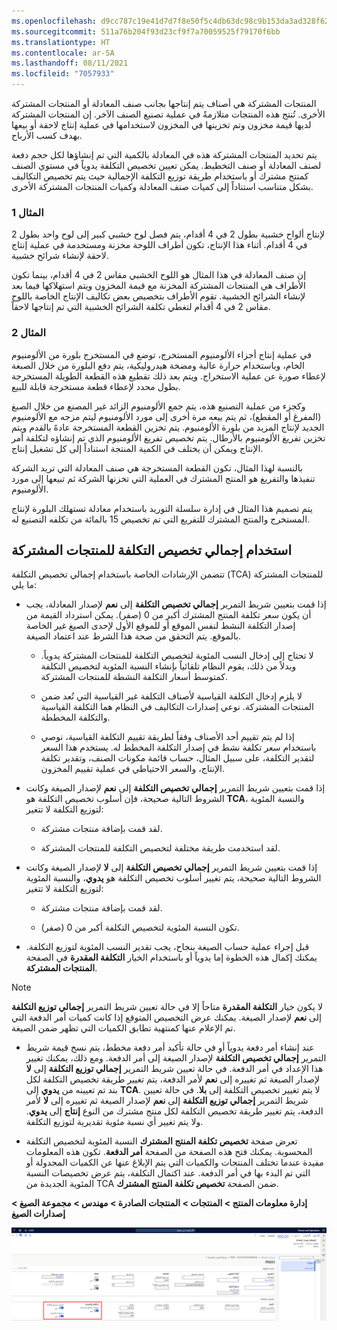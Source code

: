 ```yaml
---
ms.openlocfilehash: d9cc787c19e41d7d7f8e50f5c4db63dc98c9b153da3ad328f628fafdc18edeeb
ms.sourcegitcommit: 511a76b204f93d23cf9f7a70059525f79170f6bb
ms.translationtype: HT
ms.contentlocale: ar-SA
ms.lasthandoff: 08/11/2021
ms.locfileid: "7057933"
---
```

المنتجات المشتركة هي أصناف يتم إنتاجها بجانب صنف المعادلة أو المنتجات المشتركة الأخرى. تُنتج هذه المنتجات متلازمةً في عملية تصنيع الصنف الآخر. إن المنتجات المشتركة لديها قيمة مخزون وتم تخزينها في المخزون لاستخدامها في عملية إنتاج لاحقة أو بيعها بهدف كسب الأرباح.

يتم تحديد المنتجات المشتركة هذه في المعادلة بالكمية التي تم إنشاؤها لكل حجم دفعة لصنف المعادلة أو صنف التخطيط. يمكن تعيين تخصيص التكلفة يدوياً في مستوي الصنف كمنتج مشترك أو باستخدام طريقة توزيع التكلفة الإجمالية حيث يتم تخصيص التكاليف بشكل متناسب استناداً إلى كميات صنف المعادلة وكميات المنتجات المشتركة الأخرى.

### <a name="example-1"></a>المثال 1

لإنتاج ألواح خشبية بطول 2 في 4 أقدام، يتم فصل لوح خشبي كبير إلى لوح واحد بطول 2 في 4 أقدام. أثناء هذا الإنتاج، تكون أطراف اللوحة مخزنة ومستخدمة في عملية إنتاج لاحقة لإنشاء شرائح خشبية. 

إن صنف المعادلة في هذا المثال هو اللوح الخشبي مقاس 2 في 4 أقدام، بينما تكون الأطراف هي المنتجات المشتركة المخزنة مع قيمة المخزون ويتم استهلاكها فيما بعد لإنشاء الشرائح الخشبية. تقوم الأطراف بتخصيص بعض تكاليف الإنتاج الخاصة باللوح مقاس 2 في 4 أقدام لتغطي تكلفة الشرائح الخشبية التي تم إنتاجها لاحقاً.

### <a name="example-2"></a>المثال 2

في عملية إنتاج أجزاء الألومنيوم المستخرج، توضع في المستخرج بلورة من الألومنيوم الخام، وباستخدام حرارة عالية ومضخة هيدروليكية، يتم دفع البلورة من خلال الصبغة لإعطاء صورة عن عملية الاستخراج.
ويتم بعد ذلك تقطيع هذه القطعة الطويلة المستخرجة بطول محدد لإعطاء قطعة مستخرجة قابلة للبيع. 

وكجزء من عملية التصنيع هذه، يتم جمع الألومنيوم الزائد غير المصنع من خلال الصبغ (المفرغ أو المقطع)، ثم يتم بيعه مرة أخرى إلى مورد الألومنيوم ليتم مزجه مع الألومنيوم الجديد لإنتاج المزيد من بلورة الألومنيوم. يتم تخزين القطعة المستخرجة عادهً بالقدم ويتم تخزين تفريغ الألومنيوم بالأرطال. يتم تخصيص تفريغ الألومنيوم الذي تم إنشاؤه لتكلفة أمر الإنتاج ويمكن أن يختلف في الكمية المنتجة استناداً إلى كل تشغيل إنتاج.

بالنسبة لهذا المثال، تكون القطعة المستخرجة هي صنف المعادلة التي تريد الشركة تنفيذها والتفريغ هو المنتج المشترك في العملية التي تخزنها الشركة ثم تبيعها إلى مورد الألومنيوم. 

يتم تصميم هذا المثال في إدارة سلسلة التوريد باستخدام معادلة تستهلك البلورة لإنتاج المستخرج والمنتج المشترك للتفريع التي تم تخصيص 15 بالمائة من تكلفه التصنيع له.

## <a name="using-total-cost-allocation-for-coproducts"></a>استخدام إجمالي تخصيص التكلفة للمنتجات المشتركة

تتضمن الإرشادات الخاصة باستخدام إجمالي تخصيص التكلفة (TCA) للمنتجات المشتركة ما يلي:

-   إذا قمت بتعيين شريط التمرير **إجمالي تخصيص التكلفة** إلى **نعم** لإصدار المعادلة، يجب أن يكون سعر تكلفة المنتج المشترك أكبر من 0 (صفر). يمكن استرداد القيمة من إصدار التكلفة النشط لنفس الموقع أو للموقع الأول لإحدى الصيغ غير الخاصة بالموقع. يتم التحقق من صحة هذا الشرط عند اعتماد الصيغة.

    -   لا تحتاج إلى إدخال النسب المئوية لتخصيص التكلفة للمنتجات المشتركة يدوياً. وبدلاً من ذلك، يقوم النظام تلقائياً بإنشاء النسبة المئوية لتخصيص التكلفة كمتوسط أسعار التكلفة النشطة للمنتجات المشتركة.

    -   لا يلزم إدخال التكلفة القياسية لأصناف التكلفة غير القياسية التي تُعد ضمن المنتجات المشتركة. نوعي إصدارات التكاليف في النظام هما التكلفة القياسية والتكلفة المخططة.

    -   إذا لم يتم تقييم أحد الأصناف وفقاً لطريقة تقييم التكلفة القياسية، نوصي باستخدام سعر تكلفة نشط في إصدار التكلفة المخطط له. يستخدم هذا السعر لتقدير التكلفة، على سبيل المثال، حساب قائمة مكونات الصنف، وتقدير تكلفة الإنتاج، والسعر الاحتياطي في عملية تقييم المخزون.

-   إذا قمت بتعيين شريط التمرير **إجمالي تخصيص التكلفة** إلى **نعم** لإصدار الصيغة وكانت الشروط التالية صحيحة، فإن أسلوب تخصيص التكلفة هو **TCA**، والنسبة المئوية لتوزيع التكلفة لا تتغير:

    -   لقد قمت بإضافة منتجات مشتركة.

    -   لقد استخدمت طريقة مختلفة لتخصيص التكلفة للمنتجات المشتركة.

-   إذا قمت بتعيين شريط التمرير **إجمالي تخصيص التكلفة** إلى **لا** لإصدار الصيغة وكانت الشروط التالية صحيحة، يتم تغيير أسلوب تخصيص التكلفة هو **يدوي**، والنسبة المئوية لتوزيع التكلفة لا تتغير:

    -   لقد قمت بإضافة منتجات مشتركة.

    -   تكون النسبة المئوية لتخصيص التكلفة أكبر من 0 (صفر).

-   قبل إجراء عملية حساب الصيغة بنجاح، يجب تقدير النسب المئوية لتوزيع التكلفة. يمكنك إكمال هذه الخطوة إما يدوياً أو باستخدام الخيار **التكلفة المقدرة** في الصفحة **المنتجات المشتركة**. 
 
   > [!Note] 
   > لا يكون خيار **التكلفة المقدرة** متاحاً إلا في حالة تعيين شريط التمرير **إجمالي توزيع التكلفة** إلى **نعم** لإصدار الصيغة.     يمكنك عرض التخصيص المتوقع إذا كانت كميات أمر الدفعة التي تم الإعلام عنها كمنتهية تطابق الكميات التي تظهر ضمن الصيغة.

-   عند إنشاء أمر دفعة يدوياً أو في حالة تأكيد أمر دفعة مخطط، يتم نسخ قيمة شريط التمرير **إجمالي تخصيص التكلفة** لإصدار الصيغة إلى أمر الدفعة. ومع ذلك، يمكنك تغيير هذا الإعداد في أمر الدفعة. في حالة تعيين شريط التمرير **إجمالي توزيع التكلفة** إلى **لا** لإصدار الصيغة ثم تغييره إلى **نعم** لأمر الدفعة، يتم تغيير طريقة تخصيص التكلفة لكل بند تم تعيينه من **يدوي** إلى **TCA**. لا يتم تغيير تخصيص التكلفة إلى **بلا**. في حالة تعيين شريط التمرير **إجمالي توزيع التكلفة** إلى **نعم** لإصدار الصيغة ثم تغييره إلى **لا** لأمر الدفعة، يتم تغيير طريقة تخصيص التكلفة لكل منتج مشترك من النوع **إنتاج** إلى **يدوي**. ولا يتم تغيير أي نسبة مئوية تقديرية لتوزيع التكلفة.

-   تعرض صفحة **تخصيص تكلفة المنتج المشترك** النسبة المئوية لتخصيص التكلفة المحسوبة. يمكنك فتح هذه الصفحة من الصفحة **أمر الدفعة**. تكون هذه المعلومات مفيدة عندما تختلف المنتجات والكميات التي يتم الإبلاغ عنها عن الكميات المجدولة أو التي تم البدء بها في أمر الدفعة. عند اكتمال التكلفة، يتم عرض تخصيصات النسبة المئوية الجديدة من TCA ضمن الصفحة **تخصيص تكلفة المنتج المشترك**.

**إدارة معلومات المنتج > المنتجات > المنتجات الصادرة > مهندس > مجموعة الصيغ > إصدارات الصيغ** 

[![لقطة شاشة لصفحة إصدارات المعادلة مع الحقلين "التكلفة" و"الحساب" المميزين.](../media/tca.png)](../media/tca.png#lightbox)

